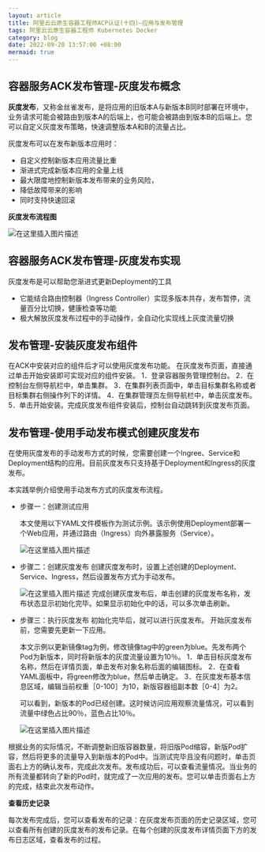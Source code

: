 ```yaml
---
layout: article
title: 阿里云云原生容器工程师ACP认证(十四)—应用与发布管理
tags: 阿里云云原生容器工程师 Kubernetes Docker
category: blog
date: 2022-09-20 13:57:00 +08:00
mermaid: true
---
```

## 容器服务ACK发布管理-灰度发布概念

**灰度发布**，又称金丝雀发布，是将应用的旧版本A与新版本B同时部署在环境中，业务请求可能会被路由到版本A的后端上，也可能会被路由到版本B的后端上。您可以自定义灰度发布策略，快速调整版本A和B的流量占比。

灰度发布可以在发布新版本应用时：
- 自定义控制新版本应用流量比重
- 渐进式完成新版本应用的全量上线
- 最大限度地控制新版本发布带来的业务风险，
- 降低故障带来的影响
- 同时支持快速回滚

**灰度发布流程图**

![在这里插入图片描述](https://img-blog.csdnimg.cn/7ac3fb09a77a42b1b6c6888d29606d31.png)

## 容器服务ACK发布管理-灰度发布实现

灰度发布是可以帮助您渐进式更新Deployment的工具
- 它能结合路由控制器（Ingress Controller）实现多版本共存，发布暂停，流量百分比切换，健康检查等功能
- 极大解放灰度发布过程中的手动操作，全自动化实现线上灰度流量切换

## 发布管理-安装灰度发布组件

在ACK中安装对应的组件后才可以使用灰度发布功能。
在灰度发布页面，直接通过单击开始安装即可实现对应的组件安装。
1．登录容器服务管理控制台。
2．在控制台左侧导航栏中，单击集群。
3．在集群列表页面中，单击目标集群名称或者目标集群右侧操作列下的详情。
4．在集群管理页左侧导航栏中，单击灰度发布。
5．单击开始安装。完成灰度发布组件安装后，控制台自动跳转到灰度发布页面。

## 发布管理-使用手动发布模式创建灰度发布
在使用灰度发布的手动发布方式的时候，您需要创建一个Ingree、Service和Deployment结构的应用。目前灰度发布只支持基于Deployment和Ingress的灰度发布。

本实践举例介绍使用手动发布方式的灰度发布流程。

- 步骤一：创建测试应用

  本文使用以下YAML文件模板作为测试示例。该示例使用Deployment部署一个Web应用，并通过路由（Ingress）向外暴露服务（Service）。

  ![在这里插入图片描述](https://img-blog.csdnimg.cn/9bb497525e0641b6895a0dbce6944f1f.png)
- 步骤二：创建灰度发布
创建灰度发布时，设置上述创建的Deployment、Service、Ingress，然后设置发布方式为手动发布。

  ![在这里插入图片描述](https://img-blog.csdnimg.cn/f159331d58b64d58a525b55a741ecc1f.png)
完成创建灰度发布后，单击创建的灰度发布名称，发布状态显示初始化完毕。如果显示初始化中的话，可以多次单击刷新。

- 步骤三：执行灰度发布
初始化完毕后，就可以进行灰度发布。
开始灰度发布前，您需要先更新一下应用。

  本文示例以更新镜像tag为例，修改镜像tag中的green为blue。先发布两个Pod为新版本，同时将新版本的灰度流量设置为10％。
1．单击目标灰度发布名称，然后在详情页面，单击发布对象名称后面的编辑图标。
2．在查看YAML面板中，将green修改为blue，然后单击确定。
3．在灰度发布基本信息区域，编辑当前权重［0-100］为10，新版容器组副本数［0-4］为2。

  可以看到，新版本的Pod已经创建。这时候访问应用观察流量情况，可以看到流量中绿色占比90％，蓝色占比10％。
  
  ![在这里插入图片描述](https://img-blog.csdnimg.cn/808d84c95cc8434ca444d24c66ede7a3.png)


  
根据业务的实际情况，不断调整新旧版容器数量，将旧版Pod缩容，新版Pod扩容，然后将更多的流量导入到新版本的Pod中。当测试完毕且没有问题时，单击页面右上方的确认发布，完成此次发布。发布成功后，可以查看流量情况。当业务的所有流量都转向了新的Pod时，就完成了一次应用的发布。您可以单击页面右上方的完成，结束此次发布动作。

 **查看历史记录**
 
 每次发布完成后，您可以查看发布的记录：在灰度发布页面的历史记录区域，您可以查看所有创建的灰度发布的发布记录。在每个创建的灰度发布详情页面下方的发布日志区域，查看发布的过程。
